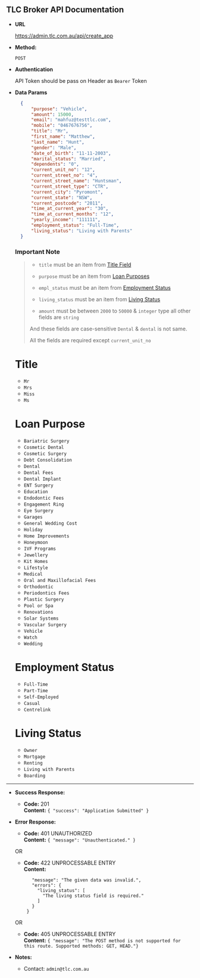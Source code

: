 **TLC Broker API Documentation**
----

* **URL**

  https://admin.tlc.com.au/api/create_app

* **Method:**

  `POST`
  
*  **Authentication**
    
    API Token should be pass on Header
    as `Bearer` Token


* **Data Params**

  ```json
    {
        "purpose": "Vehicle",
        "amount": 15000,
        "email": "mahfuz@testtlc.com",
        "mobile": "0467676756",
        "title": "Mr",
        "first_name": "Matthew",
        "last_name": "Hunt",
        "gender": "Male",
        "date_of_birth": "11-11-2003",
        "marital_status": "Married",
        "dependents": "0",
        "current_unit_no": "12",
        "current_street_no": "4",
        "current_street_name": "Huntsman",
        "current_street_type": "CTR",
        "current_city": "Pyromont",
        "current_state": "NSW",
        "current_postcode": "2011",
        "time_at_current_year": "30",
        "time_at_current_months": "12",
        "yearly_income": "111111",
        "employment_status": "Full-Time",
        "living_status": "Living with Parents"
    }
  ```
  
  ### Important Note
  > * `title` must be an item from [Title Field](#title)
  >
  > * `purpose` must be an item from [Loan Purposes](#loan-purpose)
  > 
  > * `empl_status` must be an item from [Employment Status](#employment-status)
  >
  > * `living_status` must be an item from [Living Status](#living-status)
  >
  > * `amount` must be between `2000` to `50000` & `integer` type all other fields are `string`
  >
  > 
  > 
  > And these fields are case-sensitive `Dental` & `dental` is not same.
  >
  > All the fields are required except `current_unit_no`

  
  # Title
    * `Mr`
    * `Mrs`
    * `Miss`
    * `Ms`
  
  # Loan Purpose
    * `Bariatric Surgery`
    * `Cosmetic Dental`
    * `Cosmetic Surgery`
    * `Debt Consolidation`
    * `Dental`
    * `Dental Fees`
    * `Dental Implant`
    * `ENT Surgery`
    * `Education`
    * `Endodontic Fees`
    * `Engagement Ring`
    * `Eye Surgery`
    * `Garages`
    * `General Wedding Cost`
    * `Holiday`
    * `Home Improvements`
    * `Honeymoon`
    * `IVF Programs`
    * `Jewellery`
    * `Kit Homes`
    * `Lifestyle`
    * `Medical`
    * `Oral and Maxillofacial Fees`
    * `Orthodontic`
    * `Periodontics Fees`
    * `Plastic Surgery`
    * `Pool or Spa`
    * `Renovations`
    * `Solar Systems`
    * `Vascular Surgery`
    * `Vehicle`
    * `Watch`
    * `Wedding`
   
  # Employment Status
    * `Full-Time`
    * `Part-Time`
    * `Self-Employed`
    * `Casual`
    * `Centrelink`

  # Living Status
    * `Owner`
    * `Mortgage`
    * `Renting`
    * `Living with Parents`
    * `Boarding`

---

* **Success Response:**
  * **Code:** 201 <br />
    **Content:** `{ "success": "Application Submitted" }`
 
* **Error Response:**
  * **Code:** 401 UNAUTHORIZED <br />
    **Content:** `{ "message": "Unauthenticated." }`

  OR

  * **Code:** 422 UNPROCESSABLE ENTRY <br />
    **Content:** 
    ```{
       "message": "The given data was invalid.",
       "errors": {
         "living_status": [
           "The living status field is required."
         ]
       }
     }
  
  OR

  * **Code:** 405 UNPROCESSABLE ENTRY <br />
    **Content:** `{ "message": "The POST method is not supported for this route. Supported methods: GET, HEAD."}`

* **Notes:**

    * Contact: `admin@tlc.com.au`

